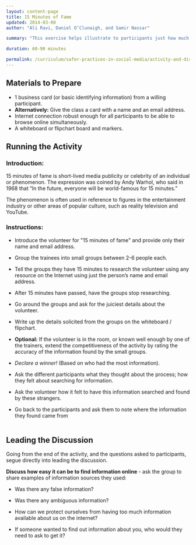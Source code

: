 ```yaml
---
layout: content-page
title: 15 Minutes of Fame
updated: 2014-03-00
author: "Ali Ravi, Daniel O’Clunaigh, and Samir Nassar"

summary: "This exercise helps illustrate to participants just how much information about an individual can be found online - especially if we publicly share it ourselves."

duration: 60-90 minutes

permalink: /curriculum/safer-practices-in-social-media/activity-and-discussion/15-minutes-of-fame/
---
```

## Materials to Prepare ##

- 1 business card (or basic identifying information) from a willing participant.
- **Alternatively:** Give the class a card with a name and an email address.
- Internet connection robust enough for all participants to be able to browse online simultaneously.
- A whiteboard or flipchart board and markers.


## Running the Activity ##

### Introduction: ###

15 minutes of fame is short-lived media publicity or celebrity of an individual or phenomenon. The expression was coined by Andy Warhol, who said in 1968 that “In the future, everyone will be world-famous for 15 minutes.”

The phenomenon is often used in reference to figures in the entertainment industry or other areas of popular culture, such as reality television and YouTube.

### Instructions: ###

- Introduce the volunteer for "15 minutes of fame" and provide only their name and email address.

- Group the trainees into small groups between 2-6 people each.

- Tell the groups they have 15 minutes to research the volunteer using any resource on the Internet using just the person’s name and email address.

- After 15 minutes have passed, have the groups stop researching.

- Go around the groups and ask for the juiciest details about the volunteer.

- Write up the details solicited from the groups on the whiteboard / flipchart.

- **Optional:** If the volunteer is in the room, or known well enough by one of the trainers, extend the competitiveness of the activity by rating the accuracy of the information found by the small groups.

- *Declare a winner!* (Based on who had the most information).

- Ask the different participants what they thought about the process; how they felt about searching for information.

- Ask the volunteer how it felt to have this information searched and found by these strangers.

- Go back to the participants and ask them to note where the information they found came from
<br><br>


## Leading the Discussion ##

Going from the end of the activity, and the questions asked to participants, segue directly into leading the discussion.

**Discuss how easy it can be to find information online** - ask the group to share examples of information sources they used:

- Was there any false information?

- Was there any ambiguous information?

- How can we protect ourselves from having too much information available about us on the internet?

- If someone wanted to find out information about you, who would they need to ask to get it?

